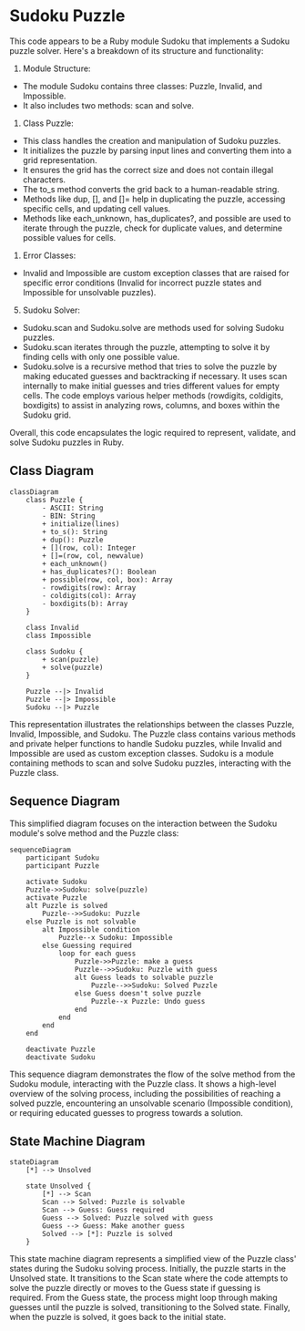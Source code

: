 # Sudoku Puzzle

This code appears to be a Ruby module Sudoku that implements a Sudoku puzzle solver. Here's a breakdown of its structure and functionality:

1. Module Structure:
* The module Sudoku contains three classes: Puzzle, Invalid, and Impossible.
* It also includes two methods: scan and solve.


1. Class Puzzle:
* This class handles the creation and manipulation of Sudoku puzzles.
* It initializes the puzzle by parsing input lines and converting them into a grid representation.
* It ensures the grid has the correct size and does not contain illegal characters.
* The to_s method converts the grid back to a human-readable string.
* Methods like dup, [], and []= help in duplicating the puzzle, accessing specific cells, and updating cell values.
* Methods like each_unknown, has_duplicates?, and possible are used to iterate through the puzzle, check for duplicate values, and determine possible values for cells.


1. Error Classes:
* Invalid and Impossible are custom exception classes that are raised for specific error conditions (Invalid for incorrect puzzle states and Impossible for unsolvable puzzles).


5. Sudoku Solver:
* Sudoku.scan and Sudoku.solve are methods used for solving Sudoku puzzles.
* Sudoku.scan iterates through the puzzle, attempting to solve it by finding cells with only one possible value.
* Sudoku.solve is a recursive method that tries to solve the puzzle by making educated guesses and backtracking if necessary. It uses scan internally to make initial guesses and tries different values for empty cells.
The code employs various helper methods (rowdigits, coldigits, boxdigits) to assist in analyzing rows, columns, and boxes within the Sudoku grid.

Overall, this code encapsulates the logic required to represent, validate, and solve Sudoku puzzles in Ruby.

## Class Diagram

``` Mermaid
classDiagram
    class Puzzle {
        - ASCII: String
        - BIN: String
        + initialize(lines)
        + to_s(): String
        + dup(): Puzzle
        + [](row, col): Integer
        + []=(row, col, newvalue)
        + each_unknown()
        + has_duplicates?(): Boolean
        + possible(row, col, box): Array
        - rowdigits(row): Array
        - coldigits(col): Array
        - boxdigits(b): Array
    }

    class Invalid
    class Impossible

    class Sudoku {
        + scan(puzzle)
        + solve(puzzle)
    }

    Puzzle --|> Invalid
    Puzzle --|> Impossible
    Sudoku --|> Puzzle

```

This representation illustrates the relationships between the classes Puzzle, Invalid, Impossible, and Sudoku. The Puzzle class contains various methods and private helper functions to handle Sudoku puzzles, while Invalid and Impossible are used as custom exception classes. Sudoku is a module containing methods to scan and solve Sudoku puzzles, interacting with the Puzzle class.

## Sequence Diagram

This simplified diagram focuses on the interaction between the Sudoku module's solve method and the Puzzle class:

``` Mermaid
sequenceDiagram
    participant Sudoku
    participant Puzzle

    activate Sudoku
    Puzzle->>Sudoku: solve(puzzle)
    activate Puzzle
    alt Puzzle is solved
        Puzzle-->>Sudoku: Puzzle
    else Puzzle is not solvable
        alt Impossible condition
            Puzzle--x Sudoku: Impossible
        else Guessing required
            loop for each guess
                Puzzle->>Puzzle: make a guess
                Puzzle-->>Sudoku: Puzzle with guess
                alt Guess leads to solvable puzzle
                    Puzzle-->>Sudoku: Solved Puzzle
                else Guess doesn't solve puzzle
                    Puzzle--x Puzzle: Undo guess
                end
            end
        end
    end

    deactivate Puzzle
    deactivate Sudoku

```

This sequence diagram demonstrates the flow of the solve method from the Sudoku module, interacting with the Puzzle class. It shows a high-level overview of the solving process, including the possibilities of reaching a solved puzzle, encountering an unsolvable scenario (Impossible condition), or requiring educated guesses to progress towards a solution.

## State Machine Diagram

``` Mermaid
stateDiagram
    [*] --> Unsolved

    state Unsolved {
        [*] --> Scan
        Scan --> Solved: Puzzle is solvable
        Scan --> Guess: Guess required
        Guess --> Solved: Puzzle solved with guess
        Guess --> Guess: Make another guess
        Solved --> [*]: Puzzle is solved
    }

```

This state machine diagram represents a simplified view of the Puzzle class' states during the Sudoku solving process. Initially, the puzzle starts in the Unsolved state. It transitions to the Scan state where the code attempts to solve the puzzle directly or moves to the Guess state if guessing is required. From the Guess state, the process might loop through making guesses until the puzzle is solved, transitioning to the Solved state. Finally, when the puzzle is solved, it goes back to the initial state.